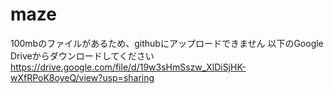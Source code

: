 # maze

100mbのファイルがあるため、githubにアップロードできません
以下のGoogle Driveからダウンロードしてください
https://drive.google.com/file/d/19w3sHmSszw_XlDiSjHK-wXfRPoK8oyeQ/view?usp=sharing
